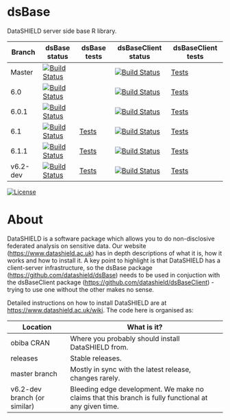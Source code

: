 dsBase
============

DataSHIELD server side base R library.




| Branch   | dsBase status | dsBase tests | dsBaseClient status | dsBaseClient tests |
| -------- | ------------- | ------------ | ------------------- | ------------------ |
| Master   | [![Build Status](https://dev.azure.com/datashield-testing/datashield/_apis/build/status/datashield.dsBase?branchName=master)](https://dev.azure.com/datashield-testing/datashield/_build/latest?definitionId=1&branchName=master) | | [![Build Status](https://dev.azure.com/datashield-testing/datashield/_apis/build/status/datashield.dsBaseClient?branchName=master)](https://dev.azure.com/datashield-testing/datashield/_build/latest?definitionId=1&branchName=master) | [Tests](https://datashield.github.io/testStatus/dsBaseClient/master/latest/) |
| 6.0 | [![Build Status](https://dev.azure.com/datashield-testing/datashield/_apis/build/status/datashield.dsBase?branchName=v6.0)](https://dev.azure.com/datashield-testing/datashield/_build/latest?definitionId=1&branchName=v6.0) | | [![Build Status](https://dev.azure.com/datashield-testing/datashield/_apis/build/status/datashield.dsBaseClient?branchName=v6.0)](https://dev.azure.com/datashield-testing/datashield/_build/latest?definitionId=1&branchName=v6.0) | [Tests](https://datashield.github.io/testStatus/dsBaseClient/v6.0/latest/) |
| 6.0.1 | [![Build Status](https://dev.azure.com/datashield-testing/datashield/_apis/build/status/datashield.dsBase?branchName=v6.0.1)](https://dev.azure.com/datashield-testing/datashield/_build/latest?definitionId=1&branchName=v6.0.1) | | [![Build Status](https://dev.azure.com/datashield-testing/datashield/_apis/build/status/datashield.dsBaseClient?branchName=v6.0.1)](https://dev.azure.com/datashield-testing/datashield/_build/latest?definitionId=1&branchName=v6.0.1) | [Tests](https://datashield.github.io/testStatus/dsBaseClient/v6.0.1/latest/) |
| 6.1 | [![Build Status](https://dev.azure.com/datashield-testing/datashield/_apis/build/status/datashield.dsBase?branchName=v6.1)](https://dev.azure.com/datashield-testing/datashield/_build/latest?definitionId=1&branchName=v6.1) | [Tests](https://datashield.github.io/testStatus/dsBase/v6.1/latest/) | [![Build Status](https://dev.azure.com/datashield-testing/datashield/_apis/build/status/datashield.dsBaseClient?branchName=v6.1)](https://dev.azure.com/datashield-testing/datashield/_build/latest?definitionId=1&branchName=v6.1) | [Tests](https://datashield.github.io/testStatus/dsBaseClient/v6.1/latest/) |
| 6.1.1 | [![Build Status](https://dev.azure.com/datashield-testing/datashield/_apis/build/status/datashield.dsBase?branchName=v6.1.1)](https://dev.azure.com/datashield-testing/datashield/_build/latest?definitionId=1&branchName=v6.1.1) | [Tests](https://datashield.github.io/testStatus/dsBase/v6.1.1/latest/) | [![Build Status](https://dev.azure.com/datashield-testing/datashield/_apis/build/status/datashield.dsBaseClient?branchName=v6.1.1)](https://dev.azure.com/datashield-testing/datashield/_build/latest?definitionId=1&branchName=v6.1.1) | [Tests](https://datashield.github.io/testStatus/dsBaseClient/v6.1.1/latest/) |
| v6.2-dev | [![Build Status](https://dev.azure.com/datashield-testing/datashield/_apis/build/status/datashield.dsBase?branchName=v6.2-dev)](https://dev.azure.com/datashield-testing/datashield/_build/latest?definitionId=1&branchName=v6.2-dev) | [Tests](https://datashield.github.io/testStatus/dsBase/v6.2-dev/latest/) | [![Build Status](https://dev.azure.com/datashield-testing/datashield/_apis/build/status/datashield.dsBaseClient?branchName=v6.2-dev)](https://dev.azure.com/datashield-testing/datashield/_build/latest?definitionId=1&branchName=v6.2-dev) | [Tests](https://datashield.github.io/testStatus/dsBaseClient/v6.2-dev/latest/) |



[![License](https://img.shields.io/badge/license-GPLv3-blue.svg)](https://www.gnu.org/licenses/gpl-3.0.html)




About
=====

DataSHIELD is a software package which allows you to do non-disclosive federated analysis on sensitive data. Our website (https://www.datashield.ac.uk) has in depth descriptions of what it is, how it works and how to install it. A key point to highlight is that DataSHIELD has a client-server infrastructure, so the dsBase package (https://github.com/datashield/dsBase) needs to be used in conjuction with the dsBaseClient package (https://github.com/datashield/dsBaseClient) - trying to use one without the other makes no sense.

Detailed instructions on how to install DataSHIELD are at https://www.datashield.ac.uk/wiki. The code here is organised as:


| Location                     | What is it? |
| ---------------------------- | ------------| 
| obiba CRAN                   | Where you probably should install DataSHIELD from. |
| releases                     | Stable releases. |
| master branch                | Mostly in sync with the latest release, changes rarely. |
| v6.2-dev branch (or similar) | Bleeding edge development. We make no claims that this branch is fully functional at any given time. |
